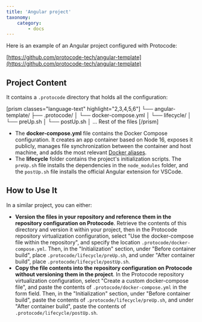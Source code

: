 ```yaml
---
title: 'Angular project'
taxonomy:
    category:
        - docs
---
```


Here is an example of an Angular project configured with Protocode:

[https://github.com/protocode-tech/angular-template](https://github.com/protocode-tech/angular-template)

## Project Content

It contains a `.protocode` directory that holds all the configuration:

[prism classes="language-text" highlight="2,3,4,5,6"] 
└── angular-template/
   ├── .protocode/
   │  └── docker-compose.yml
   │  └── lifecycle/
   │    └── preUp.sh
   │    └── postUp.sh
   │ ... Rest of the files
[/prism]

* The **docker-compose.yml** file contains the Docker Compose configuration. It creates an app container based on Node 16, exposes it publicly, manages file synchronization between the container and host machine, and adds the most relevant [Docker aliases](/project-configuration/docker-aliases).
* The **lifecycle** folder contains the project's initialization scripts. The `preUp.sh` file installs the dependencies in the `node_modules` folder, and the `postUp.sh` file installs the official Angular extension for VSCode.

## How to Use It

In a similar project, you can either:
- **Version the files in your repository and reference them in the repository configuration on Protocode**. Retrieve the contents of this directory and version it within your project, then in the Protocode repository virtualization configuration, select "Use the docker-compose file within the repository", and specify the location `.protocode/docker-compose.yml`. Then, in the "Initialization" section, under "Before container build", place `.protocode/lifecycle/preUp.sh`, and under "After container build", place `.protocode/lifecycle/postUp.sh`.
- **Copy the file contents into the repository configuration on Protocode without versioning them in the project**. In the Protocode repository virtualization configuration, select "Create a custom docker-compose file", and paste the contents of `.protocode/docker-compose.yml` in the form field. Then, in the "Initialization" section, under "Before container build", paste the contents of `.protocode/lifecycle/preUp.sh`, and under "After container build", paste the contents of `.protocode/lifecycle/postUp.sh`.
